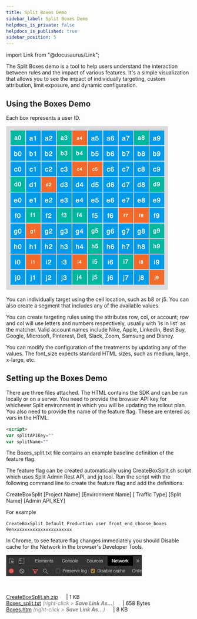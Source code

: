 ```yaml
---
title: Split Boxes Demo
sidebar_label: Split Boxes Demo
helpdocs_is_private: false
helpdocs_is_published: true
sidebar_position: 5
---
```


import Link from "@docusaurus/Link";

<p>
  <button hidden style={{borderRadius:'8px', border:'1px', fontFamily:'Courier New', fontWeight:'800', textAlign:'left'}}> help.split.io link: https://help.split.io/hc/en-us/articles/360039405371-Split-Boxes-Demo </button>
</p>

The Split Boxes demo is a tool to help users understand the interaction between rules and the impact of various features. It's a simple visualization that allows you to see the impact of individually targeting, custom attribution, limit exposure, and dynamic configuration.

## Using the Boxes Demo

Each box represents a user ID.  

![](./static/split-boxes-demo.png)

You can individually target using the cell location, such as b8 or j5.  You can also create a segment that includes any of the available values.

You can create targeting rules using the attributes row, col, or account; row and col will use letters and numbers respectively, usually with 'is in list' as the matcher.  Valid account names include Nike, Apple, LinkedIn, Best Buy, Google, Microsoft, Pinterest, Dell, Slack, Zoom, Samsung and Disney.

You can modify the configuration of the treatments by updating any of the values.  The font_size expects standard HTML sizes, such as medium, large, x-large, etc.

## Setting up the Boxes Demo

There are three files attached.  The HTML contains the SDK and can be run locally or on a server.  You need to provide the browser API key for whichever Split environment in which you will be updating the rollout plan.  You also need to provide the name of the feature flag.  These are entered as vars in the HTML.

```html
<script>
var splitAPIKey=""
var splitName=""
```

The Boxes_split.txt file contains an example baseline definition of the feature flag.

The feature flag can be created automatically using CreateBoxSplit.sh script which uses Split Admin Rest API, and jq tool. Run the script with the following command line to create the feature flag and add the definitions:

CreateBoxSplit [Project Name] [Environment Name] [
Traffic Type] [Split Name] [Admin API_KEY]

For example
```
CreateBoxSplit Default Production user front_end_choose_boxes 9enxxxxxxxxxxxxxxxxxxxxxx
```

In Chrome, to see feature flag changes immediately you should Disable cache for the Network in the browser's Developer Tools.

![](./static/split-boxes-chrome.png)

<br />

[CreateBoxSplit.sh.zip](./shared/create-box-split.sh.zip) &emsp; | 1 KB<br />
[Boxes_split.txt](./shared/boxes-split.txt) <font color='grey'> _(right-click > **Save Link As...**)_ </font> &emsp; | 658 Bytes<br />
[Boxes.htm](./shared/boxes.htm) <font color='grey'> _(right-click > **Save Link As...**)_ </font> &emsp; | 8 KB<br />